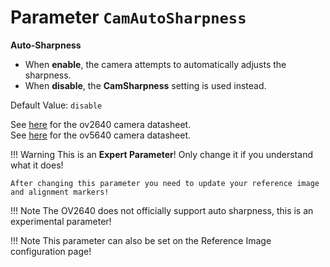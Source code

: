 # Parameter `CamAutoSharpness`

**Auto-Sharpness**

- When **enable**, the camera attempts to automatically adjusts the sharpness.
- When **disable**, the **CamSharpness** setting is used instead.

Default Value: `disable`

See [here](../datasheets/Camera.ov2640_ds_1.8_.pdf) for the ov2640 camera datasheet.<br>
See [here](../datasheets/OV5640_datasheet.pdf) for the ov5640 camera datasheet.

!!! Warning
    This is an **Expert Parameter**! Only change it if you understand what it does!

	After changing this parameter you need to update your reference image and alignment markers!

!!! Note
    The OV2640 does not officially support auto sharpness, this is an experimental parameter!

!!! Note
    This parameter can also be set on the Reference Image configuration page!
